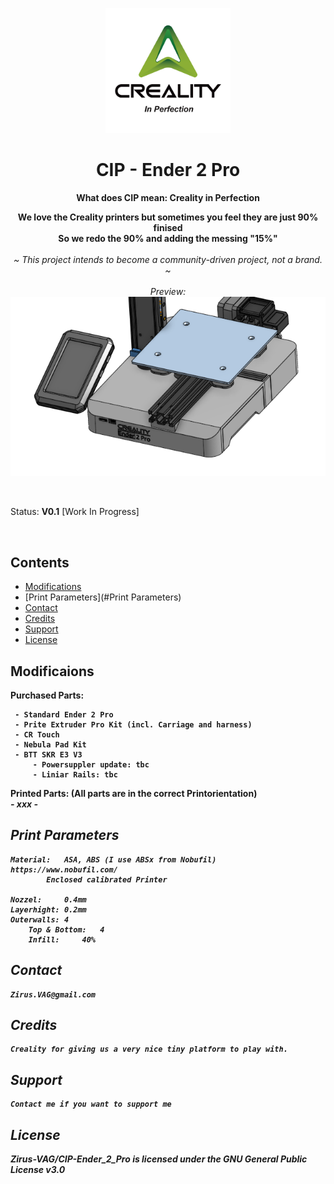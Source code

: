 <p align="center">
  <p align="center">
  <img width="200px" src="Images/Creality_Logo_2024_CIP.png" />
  </p>
        <h1 align="center"><b>CIP - Ender 2 Pro</b></h1>
	      <p align="center"> <strong>
	          	What does CIP mean: Creality in Perfection
			<br />
		      <p align="center">
        		We love the Creality printers but sometimes you feel they are just 90% finised
			<br />
	      		So we redo the 90% and adding the messing "15%"
</strong>
    <br>
    <br>
    <i>~ This project intends to become a community-driven project, not a brand. ~
    <br> 
    <br>
    Preview: 
    <br>
    </i>
       <img  src="Images/Preview_CIP.png" />  </a>
    <br />
</a>
  </p>
</p>

<br>


Status: **V0.1** [Work In Progress]  

<br>

## Contents

- [Modifications](#Modifications)
- [Print Parameters](#Print Parameters)
- [Contact](#contact)
- [Credits](#credits)
- [Support](#support)
- [License](#license)


## Modificaions

 <b> Purchased Parts:
 <br />
 
  	 - Standard Ender 2 Pro
 	 - Prite Extruder Pro Kit (incl. Carriage and harness)
  	 - CR Touch
   	 - Nebula Pad Kit
   	 - BTT SKR E3 V3
    	 - Powersuppler update: tbc
         - Liniar Rails: tbc
     

<b> Printed Parts:
    (All parts are in the correct Printorientation)
<br />
	<i>
	- xxx
	- 

</a>      

## Print Parameters

	Material: 	ASA, ABS (I use ABSx from Nobufil)		https://www.nobufil.com/
 		  	Enclosed calibrated Printer
     
 	Nozzel: 	0.4mm
  	Layerhight:	0.2mm
   	Outerwalls:	4
    	Top & Bottom:	4
     	Infill:		40%
      

## Contact

	Zirus.VAG@gmail.com

## Credits

 	Creality for giving us a very nice tiny platform to play with.

## Support

	Contact me if you want to support me

## License
Zirus-VAG/CIP-Ender_2_Pro is licensed under the GNU General Public License v3.0



